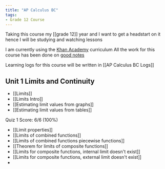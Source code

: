 ```yaml
---
title: "AP Calculus BC"
tags:
- Grade 12 Course
---
```

Taking this course my [[grade 12]] year and I want to get a headstart on it hence I will be studying and watching lessons

I am currently using the [Khan Academy](https://www.khanacademy.org/math/ap-calculus-bc) curriculum
All the work for this course has been done on [good notes](https://share.goodnotes.com/s/3MyJ4ctjUc4RpfrtEAiwij)

Learning logs for this course will be written in [[AP Calculus BC Logs]]

## Unit 1 Limits and Continuity

- [[Limits]]
- [[Limits Intro]]
- [[Estimating limit values from graphs]]
- [[Estimating limit values from tables]]

Quiz 1 Score: 6/6 (100%)

- [[Limit properties]]
- [[Limits of combined functions]]
- [[Limits of combined functions piecewise functions]]
- [[Theorem for limits of composite functions]]
- [[Limits for composite functions, internal limit doesn't exist]]
- [[Limits for composite functions, external limit doesn't exist]]
- 

